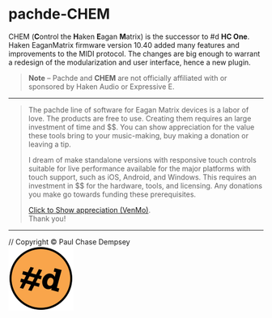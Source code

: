 # pachde-CHEM

CHEM (**C**ontrol the **H**aken **E**agan **M**atrix) is the successor to #d **HC One**.
Haken EaganMatrix firmware version 10.40 added many features and improvements to the MIDI protocol.
The changes are big enough to warrant a redesign of the modularization and user interface, hence a new plugin.

> **Note** –
> Pachde and **CHEM** are not officially affiliated with or sponsored by Haken Audio or Expressive E.

---

> The pachde line of software for Eagan Matrix devices is a labor of love. The products are free to use.
> Creating them requires an large investment of time and $$.
> You can show appreciation for the value these tools bring to your music-making, buy making a donation or leaving a tip.
>
> I dream of make standalone versions with responsive touch controls suitable for live performance available for the major platforms with touch support, such as iOS, Android, and Windows. This requires an investment in $$ for the hardware, tools, and licensing. Any donations you make go towards funding these prerequisites.
>
> [Click to Show appreciation (VenMo)](https://venmo.com/u/pcdempsey). \
Thank you!
>

---

// Copyright © Paul Chase Dempsey\
![pachde (#d) logo](./doc/image/Logo.svg)
